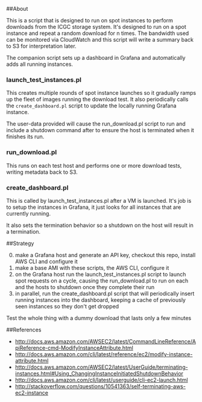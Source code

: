 ##About

This is a script that is designed to run on spot instances to perform downloads
from the ICGC storage system. It's designed to run on a spot instance and
repeat a random download for n times.  The bandwidth used can be monitored via
CloudWatch and this script will write a summary back to S3 for interpretation
later.

The companion script sets up a dashboard in Grafana and automatically adds all
running instances.

### launch_test_instances.pl

This creates multiple rounds of spot instance launches so it gradually ramps up the
fleet of images running the download test.  It also periodically calls the `create_dashboard.pl`
script to update the locally running Grafana instance.

The user-data provided will cause the run_download.pl script to run and include a shutdown command after
to ensure the host is terminated when it finishes its run.

### run_download.pl

This runs on each test host and performs one or more download tests, writing metadata back to S3.

### create_dashboard.pl

This is called by launch_test_instances.pl after a VM is launched.  It's job is to setup
the instances in Grafana, it just looks for all instances that are currently running.

It also sets the termination behavior so a shutdown on the host will result in a termination.

##Strategy

0. make a Grafana host and generate an API key, checkout this repo, install AWS CLI and configure it
0. make a base AMI with these scripts, the AWS CLI, configure it
0. on the Grafana host run the launch_test_instances.pl script to launch spot requests on a cycle, causing the run_download.pl to run on each and the hosts to shutdown once they complete their run
0. in parallel, run the create_dashboard.pl script that will periodically insert running instances into the dashboard, keeping a cache of previously seen instances so they don't get dropped

Test the whole thing with a dummy download that lasts only a few minutes 

##References

* http://docs.aws.amazon.com/AWSEC2/latest/CommandLineReference/ApiReference-cmd-ModifyInstanceAttribute.html
* http://docs.aws.amazon.com/cli/latest/reference/ec2/modify-instance-attribute.html
* http://docs.aws.amazon.com/AWSEC2/latest/UserGuide/terminating-instances.html#Using_ChangingInstanceInitiatedShutdownBehavior
* http://docs.aws.amazon.com/cli/latest/userguide/cli-ec2-launch.html
* http://stackoverflow.com/questions/10541363/self-terminating-aws-ec2-instance
